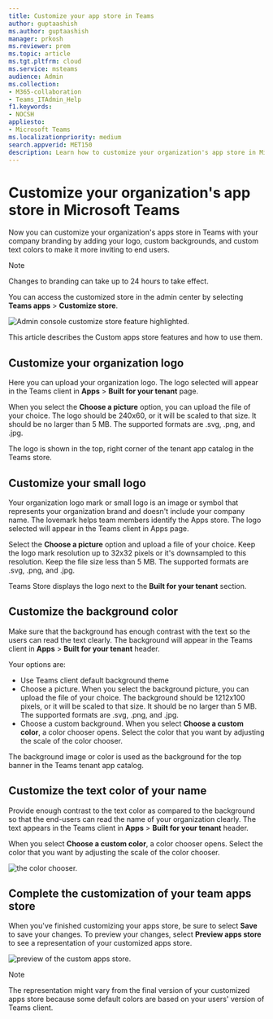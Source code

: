 ```yaml
---
title: Customize your app store in Teams
author: guptaashish
ms.author: guptaashish
manager: prkosh
ms.reviewer: prem
ms.topic: article
ms.tgt.pltfrm: cloud
ms.service: msteams
audience: Admin
ms.collection: 
- M365-collaboration
- Teams_ITAdmin_Help
f1.keywords:
- NOCSH
appliesto: 
- Microsoft Teams
ms.localizationpriority: medium
search.appverid: MET150
description: Learn how to customize your organization's app store in Microsoft Teams.
---
```


# Customize your organization's app store in Microsoft Teams

Now you can customize your organization's apps store in Teams with your company branding by adding your logo, custom backgrounds, and custom text colors to make it more inviting to end users.

> [!NOTE]
> Changes to branding can take up to 24 hours to take effect.

You can access the customized store in the admin center by selecting **Teams apps** > **Customize store**.

  ![Admin console customize store feature highlighted.](media/customize-app-store.png)

This article describes the Custom apps store features and how to use them.

## Customize your organization logo

<!-- Bookmark used by Context Sensitive Help (CSH). Do not delete. -->
<a name="orglogo"> </a>
<!-- Do not remove the bookmark link above. -->

Here you can upload your organization logo. The logo selected will appear in the Teams client in **Apps** > **Built for your tenant** page.

When you select the **Choose a picture** option, you can upload the file of your choice. The logo should be 240x60, or it will be scaled to that size. It should be no larger than 5 MB. The supported formats are .svg, .png, and .jpg.

The logo is shown in the top, right corner of the tenant app catalog in the Teams store.

## Customize your small logo

<!-- Bookmark used by Context Sensitive Help (CSH). Do not delete. -->
<a name="orglogomark"> </a>
<!-- Do not remove the bookmark link above. -->

Your organization logo mark or small logo is an image or symbol that represents your organization brand and doesn't include your company name. The lovemark helps team members identify the Apps store. The logo selected will appear in the Teams client in Apps page.

Select the **Choose a picture** option and upload a file of your choice. Keep the logo mark resolution up to 32x32 pixels or it's downsampled to this resolution. Keep the file size less than 5 MB. The supported formats are .svg, .png, and .jpg.

Teams Store displays the logo next to the **Built for your tenant** section.

## Customize the background color

<!-- Bookmark used by Context Sensitive Help (CSH). Do not delete. -->
<a name="custombackground"> </a>
<!-- Do not remove the bookmark link above. -->

Make sure that the background has enough contrast with the text so the users can read the text clearly. The background will appear in the Teams client in **Apps** > **Built for your tenant** header.

Your options are:

* Use Teams client default background theme
* Choose a picture. When you select the background picture, you can upload the file of your choice. The background should be 1212x100 pixels, or it will be scaled to that size. It should be no larger than 5 MB. The supported formats are .svg, .png, and .jpg.
* Choose a custom background. When you select **Choose a custom color**, a color chooser opens. Select the color that you want by adjusting the scale of the color chooser.

The background image or color is used as the background for the top banner in the Teams tenant app catalog.

## Customize the text color of your name

<!-- Bookmark used by Context Sensitive Help (CSH). Do not delete. -->
<a name="textcolor"> </a>
<!-- Do not remove the bookmark link above. -->

Provide enough contrast to the text color as compared to the background so that the end-users can read the name of your organization clearly. The text appears in the Teams client in **Apps** > **Built for your tenant** header.

When you select **Choose a custom color**, a color chooser opens. Select the color that you want by adjusting the scale of the color chooser.

 ![the color chooser.](media/choose-a-custom-color.png)

## Complete the customization of your team apps store

When you've finished customizing your apps store, be sure to select **Save** to save your changes.
To preview your changes, select **Preview apps store** to see a representation of your customized apps store.

![preview of the custom apps store.](media/PowerAppsInStore650w.png)

> [!NOTE]
> The representation might vary from the final version of your customized apps store because some default colors are based on your users' version of Teams client.
